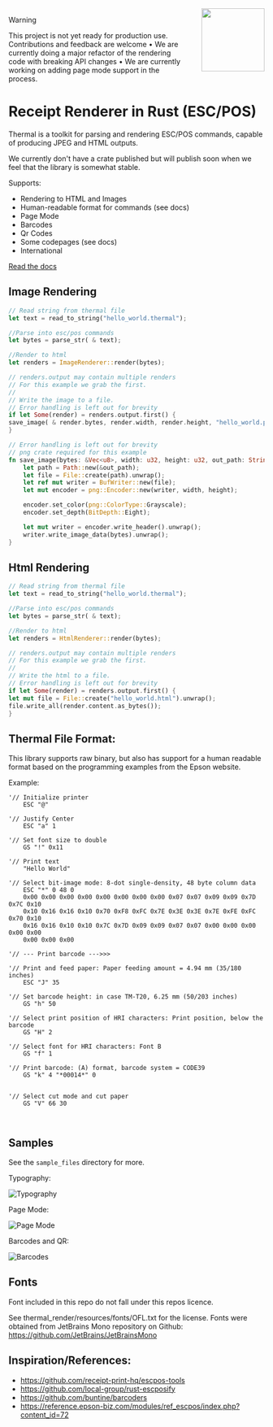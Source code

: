 <img src="readme/thermal.png" width="124" height="124" style="float:right; margin-left: 30px;">

> [!WARNING]
> This project is not yet ready for production use. Contributions and feedback are welcome •
> We are currently doing a major refactor of the rendering code with breaking API changes •
> We are currently working on adding page mode support in the process.

# Receipt Renderer in Rust (ESC/POS)

Thermal is a toolkit for parsing and rendering ESC/POS commands, capable of producing JPEG and HTML outputs.

We currently don't have a crate published but will publish soon when we feel that the library is somewhat stable.

Supports:

- Rendering to HTML and Images
- Human-readable format for commands (see docs)
- Page Mode
- Barcodes
- Qr Codes
- Some codepages (see docs)
- International

[Read the docs](https://github.com/zachzurn/thermal/wiki)

## Image Rendering

```rust
// Read string from thermal file
let text = read_to_string("hello_world.thermal");

//Parse into esc/pos commands
let bytes = parse_str( & text);

//Render to html
let renders = ImageRenderer::render(bytes);

// renders.output may contain multiple renders
// For this example we grab the first.
//
// Write the image to a file.
// Error handling is left out for brevity
if let Some(render) = renders.output.first() {
save_image( & render.bytes, render.width, render.height, "hello_world.png");
}

// Error handling is left out for brevity
// png crate required for this example
fn save_image(bytes: &Vec<u8>, width: u32, height: u32, out_path: String) {
    let path = Path::new(&out_path);
    let file = File::create(path).unwrap();
    let ref mut writer = BufWriter::new(file);
    let mut encoder = png::Encoder::new(writer, width, height);

    encoder.set_color(png::ColorType::Grayscale);
    encoder.set_depth(BitDepth::Eight);

    let mut writer = encoder.write_header().unwrap();
    writer.write_image_data(bytes).unwrap();
}
```

## Html Rendering

```rust
// Read string from thermal file
let text = read_to_string("hello_world.thermal");

//Parse into esc/pos commands
let bytes = parse_str( & text);

//Render to html
let renders = HtmlRenderer::render(bytes);

// renders.output may contain multiple renders
// For this example we grab the first.
//
// Write the html to a file.
// Error handling is left out for brevity
if let Some(render) = renders.output.first() {
let mut file = File::create("hello_world.html").unwrap();
file.write_all(render.content.as_bytes());
}
```

## Thermal File Format:

This library supports raw binary, but also has support for a human readable format based on the programming examples
from the Epson website.

Example:

```
'// Initialize printer
    ESC "@"
    
'// Justify Center
    ESC "a" 1
    
'// Set font size to double 
    GS "!" 0x11
    
'// Print text
    "Hello World"
    
'// Select bit-image mode: 8-dot single-density, 48 byte column data
    ESC "*" 0 48 0
    0x00 0x00 0x00 0x00 0x00 0x00 0x00 0x00 0x07 0x07 0x09 0x09 0x7D 0x7C 0x10
    0x10 0x16 0x16 0x10 0x70 0xF8 0xFC 0x7E 0x3E 0x3E 0x7E 0xFE 0xFC 0x70 0x10
    0x16 0x16 0x10 0x10 0x7C 0x7D 0x09 0x09 0x07 0x07 0x00 0x00 0x00 0x00 0x00
    0x00 0x00 0x00    
 
'// --- Print barcode --->>>

'// Print and feed paper: Paper feeding amount = 4.94 mm (35/180 inches)
    ESC "J" 35

'// Set barcode height: in case TM-T20, 6.25 mm (50/203 inches)
    GS "h" 50

'// Select print position of HRI characters: Print position, below the barcode
    GS "H" 2

'// Select font for HRI characters: Font B
    GS "f" 1

'// Print barcode: (A) format, barcode system = CODE39
    GS "k" 4 "*00014*" 0


'// Select cut mode and cut paper
    GS "V" 66 30
   
    
```

## Samples

See the `sample_files` directory for more.

Typography:

![Typography](sample_files/out/img/typography.thermal.png "Typography")

Page Mode:

![Page Mode](sample_files/out/img/page_mode.thermal.png "Page Mode")

Barcodes and QR:

![Barcodes](sample_files/out/img/barcodes.thermal.png "Barcodes")

## Fonts

Font included in this repo do not fall under this repos licence.

See thermal_render/resources/fonts/OFL.txt for the license. Fonts were obtained from JetBrains Mono repository on
Github:
https://github.com/JetBrains/JetBrainsMono

## Inspiration/References:

- https://github.com/receipt-print-hq/escpos-tools
- https://github.com/local-group/rust-escposify
- https://github.com/buntine/barcoders
- https://reference.epson-biz.com/modules/ref_escpos/index.php?content_id=72
